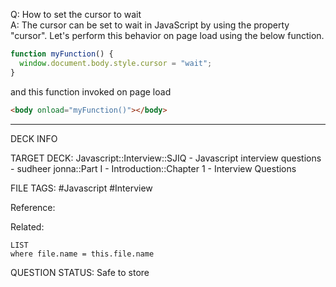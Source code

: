 Q: How to set the cursor to wait  
A: The cursor can be set to wait in JavaScript by using the property "cursor". Let's perform this behavior on page load using the below function.
```javascript
function myFunction() {
  window.document.body.style.cursor = "wait";
}
```
and this function invoked on page load
```html
<body onload="myFunction()"></body>
```
<!--ID: 1693596695391-->

---

DECK INFO

TARGET DECK: Javascript::Interview::SJIQ - Javascript interview questions - sudheer jonna::Part I - Introduction::Chapter 1 - Interview Questions

FILE TAGS: #Javascript #Interview

Reference:

Related:

```dataview
LIST
where file.name = this.file.name
```

QUESTION STATUS: Safe to store